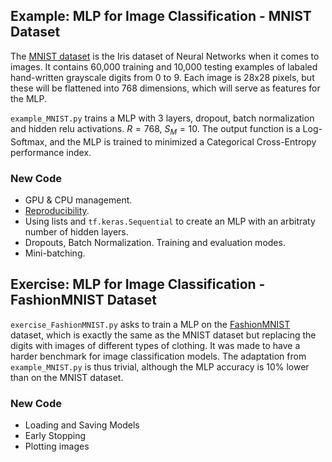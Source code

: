 ## Example: MLP for Image Classification - MNIST Dataset

The [MNIST dataset](http://yann.lecun.com/exdb/mnist/) is the Iris dataset of Neural Networks when it comes to images. It contains 60,000 training and 10,000 testing examples of labaled hand-written grayscale digits from 0 to 9. Each image is 28x28 pixels, but these will be flattened into 768 dimensions, which will serve as features for the MLP.

`example_MNIST.py` trains a MLP with 3 layers, dropout, batch normalization and hidden relu activations. $R = 768$, $S_M = 10$. The output function is a Log-Softmax, and the MLP is trained to minimized a Categorical Cross-Entropy performance index.

### New Code

- GPU & CPU management.
- [Reproducibility](https://www.youtube.com/watch?v=Ys8ofBeR2kA).
- Using lists and `tf.keras.Sequential` to create an MLP with an arbitraty number of hidden layers.
- Dropouts, Batch Normalization. Training and evaluation modes.
- Mini-batching.

## Exercise: MLP for Image Classification - FashionMNIST Dataset

`exercise_FashionMNIST.py` asks to train a MLP on the [FashionMNIST](https://github.com/zalandoresearch/fashion-mnist) dataset, which is exactly the same as the MNIST dataset but replacing the digits with images of different types of clothing. It was made to have a harder benchmark for image classification models. The adaptation from `example_MNIST.py` is thus trivial, although the MLP accuracy is 10% lower than on the MNIST dataset.

### New Code

- Loading and Saving Models
- Early Stopping
- Plotting images 

